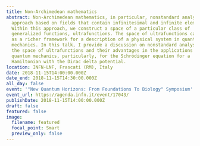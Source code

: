 ```yaml
---
title: Non-Archimedean mathematics
abstract: Non-Archimedean mathematics, in particular, nonstandard analysis is an
  approach based on fields that contain infinitesimal and infinite elements.
  Within this approach, we construct a space of a particular class of
  generalized functions, ultrafunctions. The space of ultrafunctions can be used
  as a richer framework for a description of a physical system in quantum
  mechanics. In this talk, I provide a discussion on nonstandard analysis and
  the space of ultrafunctions and their advantages in the applications of
  quantum mechanics, particularly, for the Schrödinger equation for a
  Hamiltonian with the Dirac delta potential.
location: INFN-LNF, Frascati (RM), Italy
date: 2018-11-15T14:00:00.000Z
date_end: 2018-11-15T14:30:00.000Z
all_day: false
event: '"New Quantum Horizons: From Foundations To Biology" Symposium'
event_url: https://agenda.infn.it/event/17043/
publishDate: 2018-11-15T14:00:00.000Z
draft: false
featured: false
image:
  filename: featured
  focal_point: Smart
  preview_only: false
---
```

